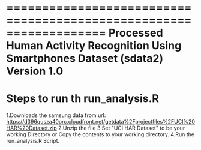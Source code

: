 ==================================================================
Processed Human Activity Recognition Using Smartphones Dataset (sdata2)
Version 1.0
==================================================================


Steps to run th run_analysis.R
==============================
1.Downloads the samsung data from url: https://d396qusza40orc.cloudfront.net/getdata%2Fprojectfiles%2FUCI%20HAR%20Dataset.zip 
2.Unzip the file
3.Set "UCI HAR Dataset" to be your working Directory  or Copy the contents to your working directory.
4.Run the run_analysis.R Script.
